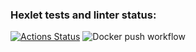 ### Hexlet tests and linter status:
[![Actions Status](https://github.com/LilDrugHill/devops-for-programmers-project-74/workflows/hexlet-check/badge.svg)](https://github.com/LilDrugHill/devops-for-programmers-project-74/actions)
![Docker push workflow](https://github.com/github/docs/actions/workflows/push.yml/badge.svg)


